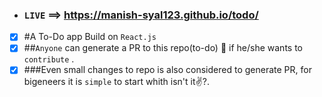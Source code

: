 - ### `````LIVE````` ==> https://manish-syal123.github.io/todo/
- [x] #A To-Do app Build on ```React.js``` 
- [x] ##```Anyone``` can generate a PR to this repo(to-do) 🤗 if he/she wants to ```contribute``` .
- [x] ###Even small changes to repo is also considered to generate PR, for bigeneers it is ```simple``` to start whith isn't it✌️?.
